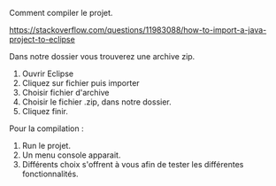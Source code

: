 Comment compiler le projet. 

https://stackoverflow.com/questions/11983088/how-to-import-a-java-project-to-eclipse

Dans notre dossier vous trouverez une archive zip. 

1. Ouvrir Eclipse
2. Cliquez sur fichier puis importer
3. Choisir fichier d'archive
4. Choisir le fichier .zip, dans notre dossier.
5. Cliquez finir.

Pour la compilation :

1. Run le projet.
2. Un menu console apparait.
3. Différents choix s'offrent à vous afin de tester les différentes fonctionnalités.
